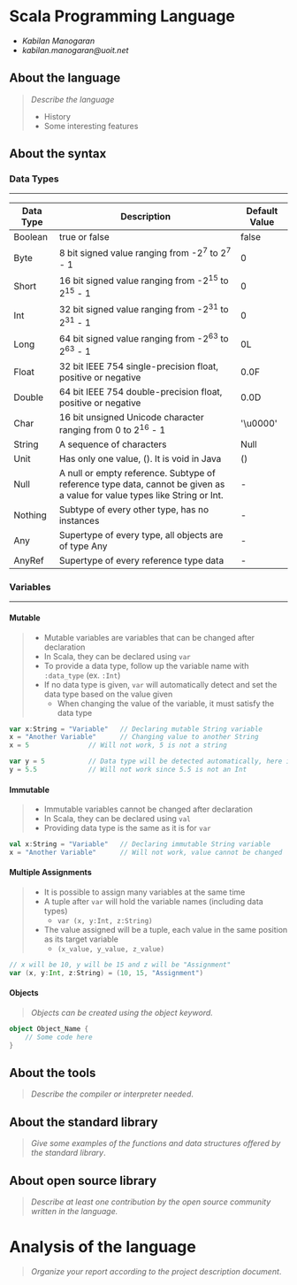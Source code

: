 # Scala Programming Language

- _Kabilan Manogaran_
- _kabilan.manogaran@uoit.net_

## About the language

> _Describe the language_
>
> - History
> - Some interesting features

## About the syntax

### Data Types 
----
Data Type | Description | Default Value
---	| --- | --- | 
Boolean | true or false | false
Byte | 8 bit signed value ranging from -2<sup>7</sup> to 2<sup>7</sup> - 1 | 0
Short | 16 bit signed value ranging from -2<sup>15</sup> to 2<sup>15</sup> - 1 | 0
Int | 32 bit signed value ranging from -2<sup>31</sup> to 2<sup>31</sup> - 1 | 0
Long | 64 bit signed value ranging from -2<sup>63</sup> to 2<sup>63</sup> - 1 | 0L
Float | 32 bit IEEE 754 single-precision float, positive or negative | 0.0F
Double | 64 bit IEEE 754 double-precision float, positive or negative | 0.0D
Char | 16 bit unsigned Unicode character ranging from 0 to 2<sup>16</sup> - 1 | '\u0000'
String | A sequence of characters | Null
Unit | Has only one value, (). It is void in Java | ()
Null | A null or empty reference. Subtype of reference type data, cannot be given as a value for value types like String or Int. | -
Nothing | Subtype of every other type, has no instances | -
Any | Supertype of every type, all objects are of type Any | -
AnyRef | Supertype of every reference type data | -

### Variables
----
#### Mutable
> * Mutable variables are variables that can be changed after declaration
> * In Scala, they can be declared using `var` 
> * To provide a data type, follow up the variable name with `:data_type` (ex. `:Int`)
> * If no data type is given, `var` will automatically detect and set the data type based on the value given
> 	* When changing the value of the variable, it must satisfy the data type
```scala
var x:String = "Variable"	// Declaring mutable String variable
x = "Another Variable"		// Changing value to another String
x = 5				// Will not work, 5 is not a string

var y = 5			// Data type will be detected automatically, here it is Int
y = 5.5				// Will not work since 5.5 is not an Int
```

#### Immutable
> * Immutable variables cannot be changed after declaration
> * In Scala, they can be declared using `val`
> * Providing data type is the same as it is for `var`

```scala
val x:String = "Variable"	// Declaring immutable String variable
x = "Another Variable"		// Will not work, value cannot be changed
```

#### Multiple Assignments
> * It is possible to assign many variables at the same time
> * A tuple after `var` will hold the variable names (including data types)
> 	* `var (x, y:Int, z:String)`
> * The value assigned will be a tuple, each value in the same position as its target variable
> 	* `(x_value, y_value, z_value)`

```scala
// x will be 10, y will be 15 and z will be "Assignment"
var (x, y:Int, z:String) = (10, 15, "Assignment")
```


#### Objects
> _Objects can be created using the object keyword._

```scala
object Object_Name {
	// Some code here
}
```


## About the tools

> _Describe the compiler or interpreter needed_.

## About the standard library

> _Give some examples of the functions and data structures
> offered by the standard library_.

## About open source library

> _Describe at least one contribution by the open source
community written in the language._

# Analysis of the language

> _Organize your report according to the project description
document_.


